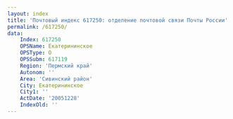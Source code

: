 ```yaml
---
layout: index
title: 'Почтовый индекс 617250: отделение почтовой связи Почты России'
permalink: /617250/
data:
    Index: 617250
    OPSName: Екатерининское
    OPSType: О
    OPSSubm: 617119
    Region: 'Пермский край'
    Autonom: ''
    Area: 'Сивинский район'
    City: Екатерининское
    City1: ''
    ActDate: '20051228'
    IndexOld: ''
---
```

